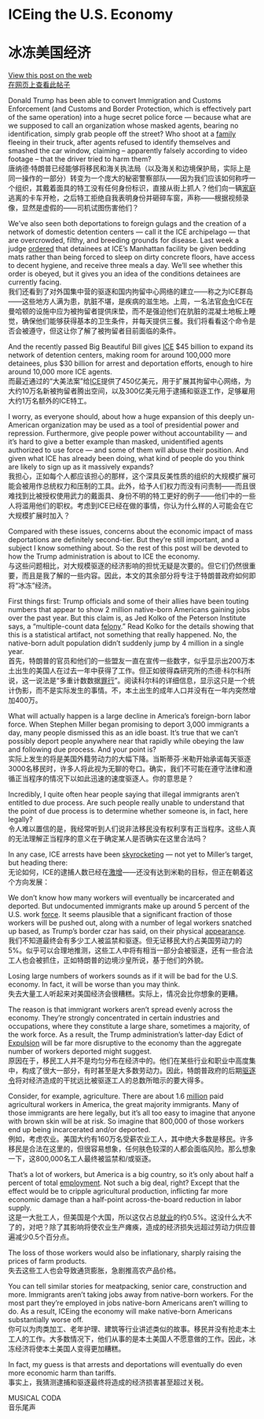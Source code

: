 # ICEing the U.S. Economy  
# 冰冻美国经济

[View this post on the web](https://paulkrugman.substack.com/p/iceing-the-us-economy)  
[在网页上查看此帖子](https://paulkrugman.substack.com/p/iceing-the-us-economy)

Donald Trump has been able to convert Immigration and Customs Enforcement (and Customs and Border Protection, which is effectively part of the same operation) into a huge secret police force — because what are we supposed to call an organization whose masked agents, bearing no identification, simply grab people off the street? Who shoot at a [family](https://substack.com/redirect/803c4c6d-6852-40cc-8f7e-e7c73d51660d?j=eyJ1IjoiMjBsbmJwIn0.KztYzEWpJOR2MnnIg5ijVYRyTJF67hinhCJnHuA6bbA) fleeing in their truck, after agents refused to identify themselves and smashed the car window, claiming – apparently falsely according to video footage – that the driver tried to harm them?  
唐纳德·特朗普已经能够将移民和海关执法局（以及海关和边境保护局，实际上是同一操作的一部分）转变为一个庞大的秘密警察部队——因为我们应该如何称呼一个组织，其戴着面具的特工没有任何身份标识，直接从街上抓人？他们向一辆[家庭](https://substack.com/redirect/803c4c6d-6852-40cc-8f7e-e7c73d51660d?j=eyJ1IjoiMjBsbmJwIn0.KztYzEWpJOR2MnnIg5ijVYRyTJF67hinhCJnHuA6bbA)逃离的卡车开枪，之后特工拒绝自我表明身份并砸碎车窗，声称——根据视频录像，显然是虚假的——司机试图伤害他们？

We’ve also seen both deportations to foreign gulags and the creation of a network of domestic detention centers — call it the ICE archipelago — that are overcrowded, filthy, and breeding grounds for disease. Last week a judge [ordered](https://substack.com/redirect/4d839f2e-fc47-4f0d-8e08-99f367b04fc3?j=eyJ1IjoiMjBsbmJwIn0.KztYzEWpJOR2MnnIg5ijVYRyTJF67hinhCJnHuA6bbA) that detainees at ICE’s Manhattan facility be given bedding mats rather than being forced to sleep on dirty concrete floors, have access to decent hygiene, and receive three meals a day. We’ll see whether this order is obeyed, but it gives you an idea of the conditions detainees are currently facing.  
我们还看到了对外国集中营的驱逐和国内拘留中心网络的建立——称之为ICE群岛——这些地方人满为患，肮脏不堪，是疾病的滋生地。上周，一名法官[命令](https://substack.com/redirect/4d839f2e-fc47-4f0d-8e08-99f367b04fc3?j=eyJ1IjoiMjBsbmJwIn0.KztYzEWpJOR2MnnIg5ijVYRyTJF67hinhCJnHuA6bbA)ICE在曼哈顿的设施中应为被拘留者提供床垫，而不是强迫他们在肮脏的混凝土地板上睡觉，确保他们能够获得基本的卫生条件，并每天提供三餐。我们将看看这个命令是否会被遵守，但这让你了解了被拘留者目前面临的条件。

And the recently passed Big Beautiful Bill gives [ICE](https://substack.com/redirect/29e054f7-bcb3-4c2d-9dda-a70360b7949b?j=eyJ1IjoiMjBsbmJwIn0.KztYzEWpJOR2MnnIg5ijVYRyTJF67hinhCJnHuA6bbA) $45 billion to expand its network of detention centers, making room for around 100,000 more detainees, plus $30 billion for arrest and deportation efforts, enough to hire around 10,000 more ICE agents.  
而最近通过的“大美法案”给[ICE](https://substack.com/redirect/29e054f7-bcb3-4c2d-9dda-a70360b7949b?j=eyJ1IjoiMjBsbmJwIn0.KztYzEWpJOR2MnnIg5ijVYRyTJF67hinhCJnHuA6bbA)提供了450亿美元，用于扩展其拘留中心网络，为大约10万名新被拘留者腾出空间，以及300亿美元用于逮捕和驱逐工作，足够雇用大约1万名额外的ICE特工。

I worry, as everyone should, about how a huge expansion of this deeply un-American organization may be used as a tool of presidential power and repression. Furthermore, give people power without accountability — and it’s hard to give a better example than masked, unidentified agents authorized to use force — and some of them will abuse their position. And given what ICE has already been doing, what kind of people do you think are likely to sign up as it massively expands?  
我担心，正如每个人都应该担心的那样，这个深具反美性质的组织的大规模扩展可能会被用作总统权力和压制的工具。此外，给予人们权力而没有问责制——而且很难找到比被授权使用武力的戴面具、身份不明的特工更好的例子——他们中的一些人将滥用他们的职权。考虑到ICE已经在做的事情，你认为什么样的人可能会在它大规模扩展时加入？

Compared with these issues, concerns about the economic impact of mass deportations are definitely second-tier. But they’re still important, and a subject I know something about. So the rest of this post will be devoted to how the Trump administration is about to ICE the economy.  
与这些问题相比，对大规模驱逐的经济影响的担忧无疑是次要的。但它们仍然很重要，而且是我了解的一些内容。因此，本文的其余部分将专注于特朗普政府如何即将“冰冻”经济。

First things first: Trump officials and some of their allies have been touting numbers that appear to show 2 million native-born Americans gaining jobs over the past year. But this claim is, as Jed Kolko of the Peterson Institute says, a “multiple-count data [felony](https://substack.com/redirect/2f622dfc-2c64-40c7-a711-986474fa7e70?j=eyJ1IjoiMjBsbmJwIn0.KztYzEWpJOR2MnnIg5ijVYRyTJF67hinhCJnHuA6bbA).” Read Kolko for the details showing that this is a statistical artifact, not something that really happened. No, the native-born adult population didn’t suddenly jump by 4 million in a single year.  
首先，特朗普的官员和他们的一些盟友一直在宣传一些数字，似乎显示出200万本土出生的美国人在过去一年中获得了工作。但正如彼得森研究所的杰德·科尔科所说，这一说法是“多重计数数据[罪行](https://substack.com/redirect/2f622dfc-2c64-40c7-a711-986474fa7e70?j=eyJ1IjoiMjBsbmJwIn0.KztYzEWpJOR2MnnIg5ijVYRyTJF67hinhCJnHuA6bbA)”。阅读科尔科的详细信息，显示这只是一个统计伪影，而不是实际发生的事情。不，本土出生的成年人口并没有在一年内突然增加400万。

What will actually happen is a large decline in America’s foreign-born labor force. When Stephen Miller began promising to deport 3,000 immigrants a day, many people dismissed this as an idle boast. It’s true that we can’t possibly deport people anywhere near that rapidly while obeying the law and following due process. And your point is?  
实际上发生的将是美国外籍劳动力的大幅下降。当斯蒂芬·米勒开始承诺每天驱逐3000名移民时，许多人将此视为无聊的夸口。确实，我们不可能在遵守法律和遵循正当程序的情况下以如此迅速的速度驱逐人。你的意思是？

Incredibly, I quite often hear people saying that illegal immigrants aren’t entitled to due process. Are such people really unable to understand that the point of due process is to determine whether someone is, in fact, here legally?  
令人难以置信的是，我经常听到人们说非法移民没有权利享有正当程序。这些人真的无法理解正当程序的意义在于确定某人是否确实在这里合法吗？

In any case, ICE arrests have been [skyrocketing](https://substack.com/redirect/2f622dfc-2c64-40c7-a711-986474fa7e70?j=eyJ1IjoiMjBsbmJwIn0.KztYzEWpJOR2MnnIg5ijVYRyTJF67hinhCJnHuA6bbA) — not yet to Miller’s target, but heading there:  
无论如何，ICE的逮捕人数已经在[激增](https://substack.com/redirect/2f622dfc-2c64-40c7-a711-986474fa7e70?j=eyJ1IjoiMjBsbmJwIn0.KztYzEWpJOR2MnnIg5ijVYRyTJF67hinhCJnHuA6bbA)——还没有达到米勒的目标，但正在朝着这个方向发展：

We don’t know how many workers will eventually be incarcerated and deported. But undocumented immigrants make up around 5 percent of the U.S. work [force](https://substack.com/redirect/0c210150-ac0a-41bf-8e7a-dc87a8bed410?j=eyJ1IjoiMjBsbmJwIn0.KztYzEWpJOR2MnnIg5ijVYRyTJF67hinhCJnHuA6bbA). It seems plausible that a significant fraction of those workers will be pushed out, along with a number of legal workers snatched up based, as Trump’s border czar has said, on their physical [appearance](https://substack.com/redirect/3cb10528-4a9a-4c7a-813c-284afc768407?j=eyJ1IjoiMjBsbmJwIn0.KztYzEWpJOR2MnnIg5ijVYRyTJF67hinhCJnHuA6bbA).  
我们不知道最终会有多少工人被监禁和驱逐。但无证移民大约占美国劳动力的5%[](https://substack.com/redirect/0c210150-ac0a-41bf-8e7a-dc87a8bed410?j=eyJ1IjoiMjBsbmJwIn0.KztYzEWpJOR2MnnIg5ijVYRyTJF67hinhCJnHuA6bbA)。似乎可以合理地推测，这些工人中将有相当一部分会被驱逐，还有一些合法工人也会被抓住，正如特朗普的边境沙皇所说，基于他们的外貌[](https://substack.com/redirect/3cb10528-4a9a-4c7a-813c-284afc768407?j=eyJ1IjoiMjBsbmJwIn0.KztYzEWpJOR2MnnIg5ijVYRyTJF67hinhCJnHuA6bbA)。

Losing large numbers of workers sounds as if it will be bad for the U.S. economy. In fact, it will be worse than you may think.  
失去大量工人听起来对美国经济会很糟糕。实际上，情况会比你想象的更糟。

The reason is that immigrant workers aren’t spread evenly across the economy. They’re strongly concentrated in certain industries and occupations, where they constitute a large share, sometimes a majority, of the work force. As a result, the Trump administration’s latter-day Edict of [Expulsion](https://substack.com/redirect/af4c96be-fae9-4425-9b37-4b4a69480eaa?j=eyJ1IjoiMjBsbmJwIn0.KztYzEWpJOR2MnnIg5ijVYRyTJF67hinhCJnHuA6bbA) will be far more disruptive to the economy than the aggregate number of workers deported might suggest.  
原因在于，移民工人并不是均匀分布在经济中的。他们在某些行业和职业中高度集中，构成了很大一部分，有时甚至是大多数劳动力。因此，特朗普政府的后期[驱逐令](https://substack.com/redirect/af4c96be-fae9-4425-9b37-4b4a69480eaa?j=eyJ1IjoiMjBsbmJwIn0.KztYzEWpJOR2MnnIg5ijVYRyTJF67hinhCJnHuA6bbA)将对经济造成的干扰远比被驱逐工人的总数所暗示的要大得多。

Consider, for example, agriculture. There are about 1.6 [million](https://substack.com/redirect/02bc633d-0b0e-44be-bb76-2a7191729b8c?j=eyJ1IjoiMjBsbmJwIn0.KztYzEWpJOR2MnnIg5ijVYRyTJF67hinhCJnHuA6bbA) paid agricultural workers in America, the great majority immigrants. Many of those immigrants are here legally, but it’s all too easy to imagine that anyone with brown skin will be at risk. So imagine that 800,000 of those workers end up being incarcerated and/or deported.  
例如，考虑农业。美国大约有160万[](https://substack.com/redirect/02bc633d-0b0e-44be-bb76-2a7191729b8c?j=eyJ1IjoiMjBsbmJwIn0.KztYzEWpJOR2MnnIg5ijVYRyTJF67hinhCJnHuA6bbA)名受薪农业工人，其中绝大多数是移民。许多移民是合法在这里的，但很容易想象，任何肤色较深的人都会面临风险。那么想象一下，这800,000名工人最终被监禁和/或驱逐。

That’s a lot of workers, but America is a big country, so it’s only about half a percent of total [employment](https://substack.com/redirect/5425826a-6638-43b5-ae5f-17d61ef7c926?j=eyJ1IjoiMjBsbmJwIn0.KztYzEWpJOR2MnnIg5ijVYRyTJF67hinhCJnHuA6bbA). Not such a big deal, right? Except that the effect would be to cripple agricultural production, inflicting far more economic damage than a half-point across-the-board reduction in labor supply.  
这是一大批工人，但美国是个大国，所以这仅占总[就业](https://substack.com/redirect/5425826a-6638-43b5-ae5f-17d61ef7c926?j=eyJ1IjoiMjBsbmJwIn0.KztYzEWpJOR2MnnIg5ijVYRyTJF67hinhCJnHuA6bbA)的约0.5%。这没什么大不了的，对吧？除了其影响将使农业生产瘫痪，造成的经济损失远超过劳动力供应普遍减少0.5个百分点。

The loss of those workers would also be inflationary, sharply raising the prices of farm products.  
失去这些工人也会导致通货膨胀，急剧推高农产品价格。

You can tell similar stories for meatpacking, senior care, construction and more. Immigrants aren’t taking jobs away from native-born workers. For the most part they’re employed in jobs native-born Americans aren’t willing to do. As a result, ICEing the economy will make native-born Americans substantially worse off.  
你可以为肉类加工、老年护理、建筑等行业讲述类似的故事。移民并没有抢走本土工人的工作。大多数情况下，他们从事的是本土美国人不愿意做的工作。因此，冰冻经济将使本土美国人变得更加糟糕。

In fact, my guess is that arrests and deportations will eventually do even more economic harm than tariffs.  
事实上，我猜测逮捕和驱逐最终将造成的经济损害甚至超过关税。

MUSICAL CODA  
音乐尾声